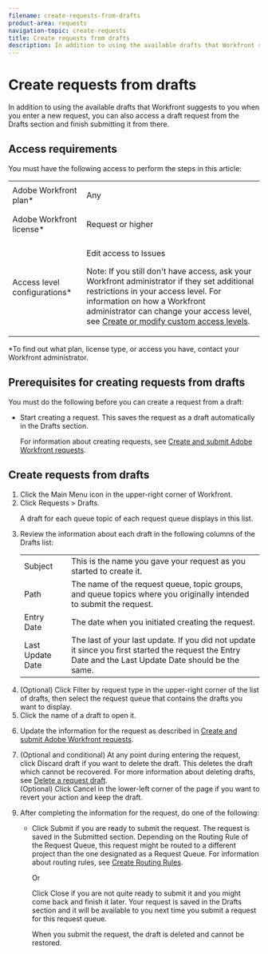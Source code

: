 ```yaml
---
filename: create-requests-from-drafts
product-area: requests
navigation-topic: create-requests
title: Create requests from drafts
description: In addition to using the available drafts that Workfront suggests to you when you enter a new request, you can also access a draft request from the Drafts section and finish submitting it from there.
---
```


# Create requests from drafts

In addition to using the available drafts that Workfront suggests to you when you enter a new request, you can also access a draft request from the Drafts section and finish submitting it from there.

## Access requirements

You must have the following access to perform the steps in this article:

<table cellspacing="0"> 
 <col> 
 <col> 
 <tbody> 
  <tr> 
   <td role="rowheader">Adobe Workfront plan*</td> 
   <td> <p>Any </p> </td> 
  </tr> 
  <tr> 
   <td role="rowheader">Adobe Workfront license*</td> 
   <td> <p>Request or higher</p> </td> 
  </tr> 
  <tr> 
   <td role="rowheader">Access level configurations*</td> 
   <td> <p>Edit access to Issues</p> <p>Note: If you still don't have access, ask your Workfront administrator if they set additional restrictions in your access level. For information on how a Workfront administrator can change your access level, see <a href="../../../administration-and-setup/add-users/configure-and-grant-access/create-modify-access-levels.md" class="MCXref xref">Create or modify custom access levels</a>.</p> </td> 
  </tr> 
 </tbody> 
</table>

&#42;To find out what plan, license type, or access you have, contact your Workfront administrator.

## Prerequisites for creating requests from drafts

You must do the following before you can create a request from a draft:&nbsp;

* Start creating a request. This saves the request as a draft automatically in the Drafts section.

  For information about creating requests, see [Create and submit Adobe Workfront requests](../../../manage-work/requests/create-requests/create-submit-requests.md).

## Create requests from drafts

<ol> 
 <li value="1"> Click the Main Menu icon in the upper-right corner of Workfront. </li> 
 <li value="2"> Click Requests > Drafts. <p>A draft for each queue topic of each request queue displays in this list. </p>  </li> 
 <li value="3"> <p>Review the information about each draft in the following columns of the Drafts list:</p> 
  <table cellspacing="0"> 
   <col> 
   <col> 
   <tbody> 
    <tr> 
     <td role="rowheader">Subject</td> 
     <td>This is the name you gave your request as you started to create it. </td> 
    </tr> 
    <tr> 
     <td role="rowheader">Path</td> 
     <td>The name of the request queue, topic groups, and queue topics where you originally intended to submit the request.</td> 
    </tr> 
    <tr> 
     <td role="rowheader">Entry Date</td> 
     <td>The date when you initiated creating the request.</td> 
    </tr> 
    <tr> 
     <td role="rowheader">Last Update Date</td> 
     <td>The last of your last update. If you did not update it since you first started the request the&nbsp;Entry Date and the Last Update Date should be the same. </td> 
    </tr> 
   </tbody> 
  </table> </li> 
 <li value="4">(Optional) Click <span class="bold">Filter by request type</span> in the upper-right corner of the list of drafts, then select the request queue that contains the drafts you want to display. </li> 
 <li value="5">Click the name of a draft to open it. </li> 
 <li value="6"> <p>Update the information for the request as described in <a href="../../../manage-work/requests/create-requests/create-submit-requests.md" class="MCXref xref">Create and submit Adobe Workfront requests</a>.</p> </li> 
 <li value="7">(Optional and conditional)&nbsp;At any point during entering the request, click&nbsp;<span class="bold">Discard</span> draft if you want to delete the draft. This deletes the draft which cannot be recovered. For more information about deleting drafts, see <a href="../../../manage-work/requests/create-requests/delete-request-draft.md" class="MCXref xref">Delete a request draft</a>. </li> (Optional) Click Cancel in the lower-left corner of the page if you want to revert your action and keep the draft. 
 <li value="9"> <p>After completing the information for the request, do one of the following:</p> 
  <ul> 
   <li> <p>Click Submit if you are ready to submit the request. The request is saved in the Submitted section. Depending on the Routing Rule of the Request Queue, this request might be routed to a different project than the one designated&nbsp;as a Request Queue. For information about routing rules, see <a href="../../../manage-work/requests/create-and-manage-request-queues/create-routing-rules.md" class="MCXref xref">Create Routing Rules</a>. </p> <p>Or</p> <p> Click Close if you are not quite ready to submit it and you might come back and finish it later. Your request is saved in the Drafts section and it will be available to you next time you submit a request for this request queue. </p>  <p>When you submit the request, the draft is deleted and cannot be restored. </p> </li> 
  </ul> </li> 
</ol>

